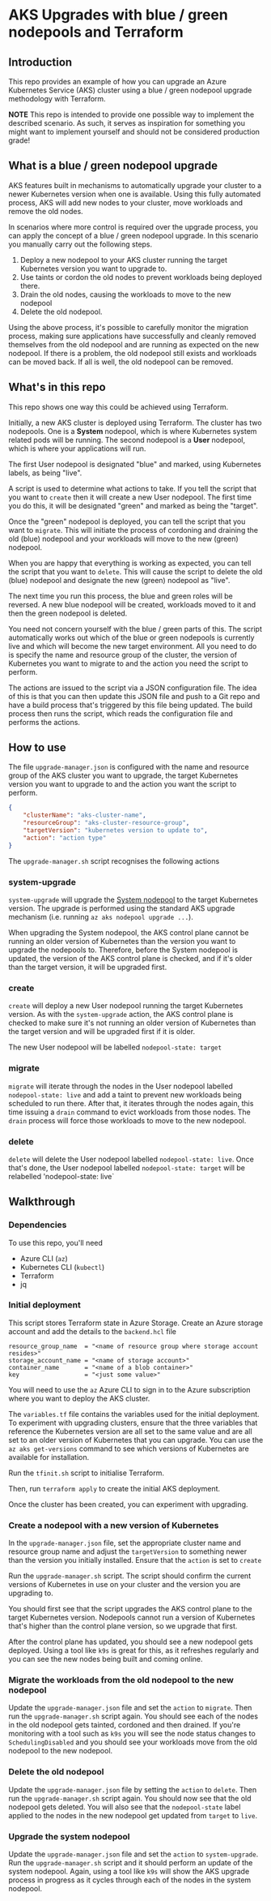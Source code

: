 # AKS Upgrades with blue / green nodepools and Terraform

## Introduction

This repo provides an example of how you can upgrade an Azure Kubernetes Service (AKS) cluster using a blue / green nodepool upgrade methodology with Terraform.

**NOTE** This repo is intended to provide one possible way to implement the described scenario. As such, it serves as inspiration for something you might want to implement yourself and should not be considered production grade!

## What is a blue / green nodepool upgrade

AKS features built in mechanisms to automatically upgrade your cluster to a newer Kubernetes version when one is available. Using this fully automated process, AKS will add new nodes to your cluster, move workloads and remove the old nodes.

In scenarios where more control is required over the upgrade process, you can apply the concept of a blue / green nodepool upgrade. In this scenario you manually carry out the following steps.

1. Deploy a new nodepool to your AKS cluster running the target Kubernetes version you want to upgrade to.
2. Use taints or cordon the old nodes to prevent workloads being deployed there.
3. Drain the old nodes, causing the workloads to move to the new nodepool
4. Delete the old nodepool.

Using the above process, it's possible to carefully monitor the migration process, making sure applications have successfully and cleanly removed themselves from the old nodepool and are running as expected on the new nodepool. If there is a problem, the old nodepool still exists and workloads can be moved back. If all is well, the old nodepool can be removed.

## What's in this repo

This repo shows one way this could be achieved using Terraform.

Initially, a new AKS cluster is deployed using Terraform. The cluster has two nodepools. One is a **System** nodepool, which is where Kubernetes system related pods will be running. The second nodepool is a **User** nodepool, which is where your applications will run.

The first User nodepool is designated "blue" and marked, using Kubernetes labels, as being "live".

A script is used to determine what actions to take. If you tell the script that you want to `create` then it will create a new User nodepool. The first time you do this, it will be designated "green" and marked as being the "target".

Once the "green" nodepool is deployed, you can tell the script that you want to `migrate`. This will initiate the process of cordoning and draining the old (blue) nodepool and your workloads will move to the new (green) nodepool.

When you are happy that everything is working as expected, you can tell the script that you want to `delete`. This will cause the script to delete the old (blue) nodepool and designate the new (green) nodepool as "live".

The next time you run this process, the blue and green roles will be reversed. A new blue nodepool will be created, workloads moved to it and then the green nodepool is deleted.

You need not concern yourself with the blue / green parts of this. The script automatically works out which of the blue or green nodepools is currently live and which will become the new target environment. All you need to do is specify the name and resource group of the cluster, the version of Kubernetes you want to migrate to and the action you need the script to perform.

The actions are issued to the script via a JSON configuration file. The idea of this is that you can then update this JSON file and push to a Git repo and have a build process that's triggered by this file being updated. The build process then runs the script, which reads the configuration file and performs the actions.

## How to use

The file `upgrade-manager.json` is configured with the name and resource group of the AKS cluster you want to upgrade, the target Kubernetes version you want to upgrade to and the action you want the script to perform.

```json
{
    "clusterName": "aks-cluster-name",
    "resourceGroup": "aks-cluster-resource-group",
    "targetVersion": "kubernetes version to update to",
    "action": "action type"
}
```

The `upgrade-manager.sh` script recognises the following actions

### system-upgrade

`system-upgrade` will upgrade the [System nodepool](https://learn.microsoft.com/azure/aks/use-system-pools?tabs=azure-cli) to the target Kubernetes version. The upgrade is performed using the standard AKS upgrade mechanism (i.e. running `az aks nodepool upgrade ...`).

When upgrading the System nodepool, the AKS control plane cannot be running an older version of Kubernetes than the version you want to upgrade the nodepools to. Therefore, before the System nodepool is updated, the version of the AKS control plane is checked, and if it's older than the target version, it will be upgraded first.

### create

`create` will deploy a new User nodepool running the target Kubernetes version. As with the `system-upgrade` action, the AKS control plane is checked to make sure it's not running an older version of Kubernetes than the target version and will be upgraded first if it is older.

The new User nodepool will be labelled `nodepool-state: target`

### migrate

`migrate` will iterate through the nodes in the User nodepool labelled `nodepool-state: live` and add a taint to prevent new workloads being scheduled to run there. After that, it iterates through the nodes again, this time issuing a `drain` command to evict workloads from those nodes. The `drain` process will force those workloads to move to the new nodepool.

### delete

`delete` will delete the User nodepool labelled `nodepool-state: live`. Once that's done, the User nodepool labelled `nodepool-state: target` will be relabelled 'nodepool-state: live`

## Walkthrough

### Dependencies

To use this repo, you'll need

- Azure CLI (`az`)
- Kubernetes CLI (`kubectl`)
- Terraform
- jq

### Initial deployment

This script stores Terraform state in Azure Storage. Create an Azure storage account and add the details to the `backend.hcl` file

```hcl
resource_group_name  = "<name of resource group where storage account resides>"
storage_account_name = "<name of storage account>"
container_name       = "<name of a blob container>"
key                  = "<just some value>"
```

You will need to use the `az` Azure CLI to sign in to the Azure subscription where you want to deploy the AKS cluster.

The `variables.tf` file contains the variables used for the initial deployment. To experiment with upgrading clusters, ensure that the three variables that reference the Kubernetes version are all set to the same value and are all set to an older version of Kubernetes that you can upgrade. You can use the `az aks get-versions` command to see which versions of Kubernetes are available for installation.

Run the `tfinit.sh` script to initialise Terraform.

Then, run `terraform apply` to create the initial AKS deployment.

Once the cluster has been created, you can experiment with upgrading.

### Create a nodepool with a new version of Kubernetes

In the `upgrade-manager.json` file, set the appropriate cluster name and resource group name and adjust the `targetVersion` to something newer than the version you initially installed. Ensure that the `action` is set to `create`

Run the `upgrade-manager.sh` script. The script should confirm the current versions of Kubernetes in use on your cluster and the version you are upgrading to.

You should first see that the script upgrades the AKS control plane to the target Kubernetes version. Nodepools cannot run a version of Kubernetes that's higher than the control plane version, so we upgrade that first.

After the control plane has updated, you should see a new nodepool gets deployed. Using a tool like `k9s` is great for this, as it refreshes regularly and you can see the new nodes being built and coming online.

### Migrate the workloads from the old nodepool to the new nodepool

Update the `upgrade-manager.json` file and set the `action` to `migrate`. Then run the `upgrade-manager.sh` script again. You should see each of the nodes in the old nodepool gets tainted, cordoned and then drained. If you're monitoring with a tool such as `k9s` you will see the node status changes to `SchedulingDisabled` and you should see your workloads move from the old nodepool to the new nodepool.

### Delete the old nodepool

Update the `upgrade-manager.json` file by setting the `action` to `delete`. Then run the `upgrade-manager.sh` script again. You should now see that the old nodepool gets deleted. You will also see that the `nodepool-state` label applied to the nodes in the new nodepool get updated from `target` to `live`.

### Upgrade the system nodepool

Update the `upgrade-manager.json` file and set the `action` to `system-upgrade`. Run the `upgrade-manager.sh` script and it should perform an update of the system nodepool. Again, using a tool like `k9s` will show the AKS upgrade process in progress as it cycles through each of the nodes in the system nodepool.
